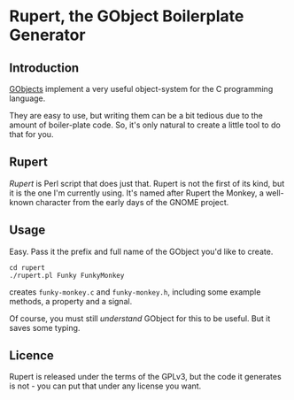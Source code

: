Rupert, the GObject Boilerplate Generator
=========================================

Introduction
------------

[GObjects](http://en.wikipedia.org/wiki/GObject) implement a very
useful object-system for the C programming language.

They are easy to use, but writing them can be a bit tedious due to the
amount of boiler-plate code. So, it's only natural to create a little
tool to do that for you.

Rupert
------

_Rupert_ is Perl script that does just that. Rupert is not the first
of its kind, but it is the one I'm currently using. It's named after
Rupert the Monkey, a well-known character from the early days of the
GNOME project.

Usage
-----

Easy. Pass it the prefix and full name of the GObject you'd like to
create.

```
cd rupert
./rupert.pl Funky FunkyMonkey
```

creates `funky-monkey.c` and `funky-monkey.h`, including some example
methods, a property and a signal.

Of course, you must still _understand_ GObject for this to be
useful. But it saves some typing.

Licence
-------

Rupert is released under the terms of the GPLv3, but the code it generates
is not - you can put that under any license you want.
